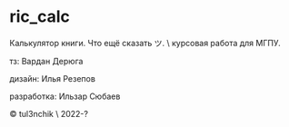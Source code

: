 # ric_calc
Калькулятор книги. Что ещё сказать ツ. \ курсовая работа для МГПУ.

тз: Вардан Дерюга

дизайн: Илья Резепов

разработка: Ильзар Сюбаев

© tul3nchik \ 2022-?
